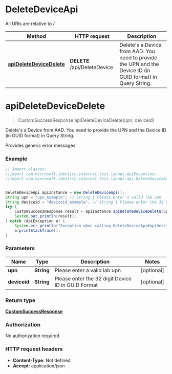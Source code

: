 # DeleteDeviceApi

All URIs are relative to */*

Method | HTTP request | Description
------------- | ------------- | -------------
[**apiDeleteDeviceDelete**](DeleteDeviceApi.md#apiDeleteDeviceDelete) | **DELETE** /api/DeleteDevice | Delete&#x27;s a Device from AAD.   You need to provide the UPN and the Device ID (in GUID format) in Query String.

<a name="apiDeleteDeviceDelete"></a>
# **apiDeleteDeviceDelete**
> CustomSuccessResponse apiDeleteDeviceDelete(upn, deviceid)

Delete&#x27;s a Device from AAD.   You need to provide the UPN and the Device ID (in GUID format) in Query String.

Provides generic error messages

### Example
```java
// Import classes:
//import com.microsoft.identity.internal.test.labapi.ApiException;
//import com.microsoft.identity.internal.test.labapi.api.DeleteDeviceApi;


DeleteDeviceApi apiInstance = new DeleteDeviceApi();
String upn = "upn_example"; // String | Please enter a valid lab upn
String deviceid = "deviceid_example"; // String | Please enter the 32 digit Device ID in GUID Format
try {
    CustomSuccessResponse result = apiInstance.apiDeleteDeviceDelete(upn, deviceid);
    System.out.println(result);
} catch (ApiException e) {
    System.err.println("Exception when calling DeleteDeviceApi#apiDeleteDeviceDelete");
    e.printStackTrace();
}
```

### Parameters

Name | Type | Description  | Notes
------------- | ------------- | ------------- | -------------
 **upn** | **String**| Please enter a valid lab upn | [optional]
 **deviceid** | **String**| Please enter the 32 digit Device ID in GUID Format | [optional]

### Return type

[**CustomSuccessResponse**](CustomSuccessResponse.md)

### Authorization

No authorization required

### HTTP request headers

 - **Content-Type**: Not defined
 - **Accept**: application/json

